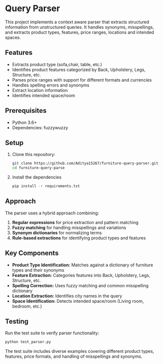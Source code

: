 # Query Parser

This project implements a context aware parser that extracts structured information from unstructured queries. It handles synonyms, misspellings, and extracts product types, features, price ranges, locations and intended spaces.

## Features

- Extracts product type (sofa,chair, table, etc.)
- Identifies product features categorized by Back, Upholstery, Legs, Structure, etc.
- Parses price ranges with support for different formats and currencies
- Handles spelling errors and synonyms
- Extract location information
- Identifies intended space/room

## Prerequisites

- Python 3.6+
- Dependencies: fuzzywuzzy

## Setup

1. Clone this repository:
    ```sh
    git clone https://github.com/Aditya15267/furniture-query-parser.git
    cd furniture-query-parse
    ```

2. Install the dependencies
    ```sh
    pip install -r requirements.txt
    ```

## Approach

The parser uses a hybrid approach combining:

1. **Regular expressions** for price extraction and pattern matching
2. **Fuzzy matching** for handling misspellings and variations 
3. **Synonym dictionaries** for normalizing terms
4. **Rule-based extractions** for identifying product types and features

## Key Components

- **Product Type Identification:** Matches against a dictionary of furniture types and their synonyms
- **Feature Extraction:** Categories features into Back, Upholstery, Legs, Structure, etc.
- **Spelling Correction:** Uses fuzzy matching and common misspelling dictionary
- **Location Extraction:** Identifies city names in the query
- **Space Identification:** Detects intended space/room (Living room, bedroom, etc.)

## Testing

Run the test suite to verify parser functionality:

```py
python test_parser.py
```

The test suite includes diverse examples covering different product types, features, price formats, and handling of misspellings and synonyms.


